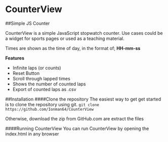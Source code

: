 # CounterView
##Simple JS Counter

CounterView is a simple JavaScript stopwatch counter. Use cases could be a widget for sports pages
or used as a teaching material.

Times are shown as the time of day, in the format of; **HH-mm-ss**

**Features**
* Infinite laps (or counts)
* Reset Button
* Scroll through lapped times
* Shows the number of counted laps
* Export of counted laps as .csv

##Installation
####Clone the repository
The easiest way to get get started is to clone the repository using git.
`git clone https://github.com/Ionman64/CounterView`

Otherwise, download the zip from GitHub.com are extract the files

####Running CounterView
You can run CounterView by opening the index.html in any browser







